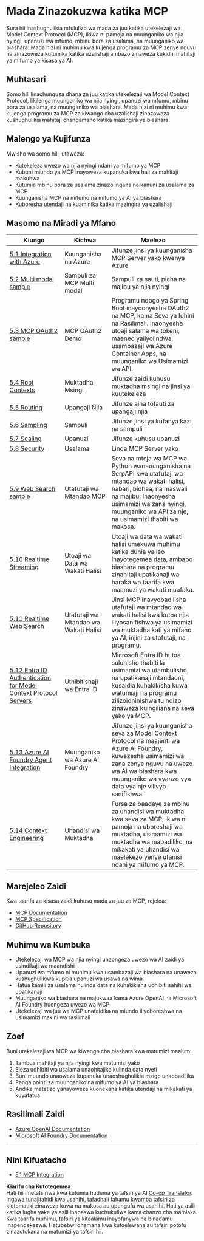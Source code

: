<!--
CO_OP_TRANSLATOR_METADATA:
{
  "original_hash": "a5c1d9e9856024d23da4a65a847c75ac",
  "translation_date": "2025-07-18T07:20:26+00:00",
  "source_file": "05-AdvancedTopics/README.md",
  "language_code": "sw"
}
-->
# Mada Zinazokuzwa katika MCP

Sura hii inashughulikia mfululizo wa mada za juu katika utekelezaji wa Model Context Protocol (MCP), ikiwa ni pamoja na muunganiko wa njia nyingi, upanuzi wa mfumo, mbinu bora za usalama, na muunganiko wa biashara. Mada hizi ni muhimu kwa kujenga programu za MCP zenye nguvu na zinazoweza kutumika katika uzalishaji ambazo zinaweza kukidhi mahitaji ya mifumo ya kisasa ya AI.

## Muhtasari

Somo hili linachunguza dhana za juu katika utekelezaji wa Model Context Protocol, likilenga muunganiko wa njia nyingi, upanuzi wa mfumo, mbinu bora za usalama, na muunganiko wa biashara. Mada hizi ni muhimu kwa kujenga programu za MCP za kiwango cha uzalishaji zinazoweza kushughulikia mahitaji changamano katika mazingira ya biashara.

## Malengo ya Kujifunza

Mwisho wa somo hili, utaweza:

- Kutekeleza uwezo wa njia nyingi ndani ya mifumo ya MCP
- Kubuni miundo ya MCP inayoweza kupanuka kwa hali za mahitaji makubwa
- Kutumia mbinu bora za usalama zinazolingana na kanuni za usalama za MCP
- Kuunganisha MCP na mifumo na mifumo ya AI ya biashara
- Kuboresha utendaji na kuaminika katika mazingira ya uzalishaji

## Masomo na Miradi ya Mfano

| Kiungo | Kichwa | Maelezo |
|------|-------|-------------|
| [5.1 Integration with Azure](./mcp-integration/README.md) | Kuunganisha na Azure | Jifunze jinsi ya kuunganisha MCP Server yako kwenye Azure |
| [5.2 Multi modal sample](./mcp-multi-modality/README.md) | Sampuli za MCP Multi modal | Sampuli za sauti, picha na majibu ya njia nyingi |
| [5.3 MCP OAuth2 sample](../../../05-AdvancedTopics/mcp-oauth2-demo) | MCP OAuth2 Demo | Programu ndogo ya Spring Boot inayoonyesha OAuth2 na MCP, kama Seva ya Idhini na Rasilimali. Inaonyesha utoaji salama wa tokeni, maeneo yaliyolindwa, usambazaji wa Azure Container Apps, na muunganiko wa Usimamizi wa API. |
| [5.4 Root Contexts](./mcp-root-contexts/README.md) | Muktadha Msingi | Jifunze zaidi kuhusu muktadha msingi na jinsi ya kuutekeleza |
| [5.5 Routing](./mcp-routing/README.md) | Upangaji Njia | Jifunze aina tofauti za upangaji njia |
| [5.6 Sampling](./mcp-sampling/README.md) | Sampuli | Jifunze jinsi ya kufanya kazi na sampuli |
| [5.7 Scaling](./mcp-scaling/README.md) | Upanuzi | Jifunze kuhusu upanuzi |
| [5.8 Security](./mcp-security/README.md) | Usalama | Linda MCP Server yako |
| [5.9 Web Search sample](./web-search-mcp/README.md) | Utafutaji wa Mtandao MCP | Seva na mteja wa MCP wa Python wanaounganisha na SerpAPI kwa utafutaji wa mtandao wa wakati halisi, habari, bidhaa, na maswali na majibu. Inaonyesha usimamizi wa zana nyingi, muunganiko wa API za nje, na usimamizi thabiti wa makosa. |
| [5.10 Realtime Streaming](./mcp-realtimestreaming/README.md) | Utoaji wa Data wa Wakati Halisi | Utoaji wa data wa wakati halisi umekuwa muhimu katika dunia ya leo inayotegemea data, ambapo biashara na programu zinahitaji upatikanaji wa haraka wa taarifa kwa maamuzi ya wakati muafaka. |
| [5.11 Realtime Web Search](./mcp-realtimesearch/README.md) | Utafutaji wa Mtandao wa Wakati Halisi | Jinsi MCP inavyobadilisha utafutaji wa mtandao wa wakati halisi kwa kutoa njia iliyosanifishwa ya usimamizi wa muktadha kati ya mifano ya AI, injini za utafutaji, na programu. |
| [5.12  Entra ID Authentication for Model Context Protocol Servers](./mcp-security-entra/README.md) | Uthibitishaji wa Entra ID | Microsoft Entra ID hutoa suluhisho thabiti la usimamizi wa utambulisho na upatikanaji mtandaoni, kusaidia kuhakikisha kuwa watumiaji na programu zilizoidhinishwa tu ndizo zinaweza kuingiliana na seva yako ya MCP. |
| [5.13 Azure AI Foundry Agent Integration](./mcp-foundry-agent-integration/README.md) | Muunganiko wa Azure AI Foundry | Jifunze jinsi ya kuunganisha seva za Model Context Protocol na maajenti wa Azure AI Foundry, kuwezesha usimamizi wa zana zenye nguvu na uwezo wa AI wa biashara kwa muunganiko wa vyanzo vya data vya nje vilivyo sanifishwa. |
| [5.14 Context Engineering](./mcp-contextengineering/README.md) | Uhandisi wa Muktadha | Fursa za baadaye za mbinu za uhandisi wa muktadha kwa seva za MCP, ikiwa ni pamoja na uboreshaji wa muktadha, usimamizi wa muktadha wa mabadiliko, na mikakati ya uhandisi wa maelekezo yenye ufanisi ndani ya mifumo ya MCP. |

## Marejeleo Zaidi

Kwa taarifa za kisasa zaidi kuhusu mada za juu za MCP, rejelea:
- [MCP Documentation](https://modelcontextprotocol.io/)
- [MCP Specification](https://spec.modelcontextprotocol.io/)
- [GitHub Repository](https://github.com/modelcontextprotocol)

## Muhimu wa Kumbuka

- Utekelezaji wa MCP wa njia nyingi unaongeza uwezo wa AI zaidi ya usindikaji wa maandishi
- Upanuzi wa mfumo ni muhimu kwa usambazaji wa biashara na unaweza kushughulikiwa kupitia upanuzi wa usawa na wima
- Hatua kamili za usalama hulinda data na kuhakikisha udhibiti sahihi wa upatikanaji
- Muunganiko wa biashara na majukwaa kama Azure OpenAI na Microsoft AI Foundry huongeza uwezo wa MCP
- Utekelezaji wa juu wa MCP unafaidika na miundo iliyoboreshwa na usimamizi makini wa rasilimali

## Zoef

Buni utekelezaji wa MCP wa kiwango cha biashara kwa matumizi maalum:

1. Tambua mahitaji ya njia nyingi kwa matumizi yako
2. Eleza udhibiti wa usalama unaohitajika kulinda data nyeti
3. Buni muundo unaoweza kupanuka unaoshughulikia mzigo unaobadilika
4. Panga pointi za muunganiko na mifumo ya AI ya biashara
5. Andika matatizo yanayoweza kuonekana katika utendaji na mikakati ya kuyatatua

## Rasilimali Zaidi

- [Azure OpenAI Documentation](https://learn.microsoft.com/en-us/azure/ai-services/openai/)
- [Microsoft AI Foundry Documentation](https://learn.microsoft.com/en-us/ai-services/)

---

## Nini Kifuatacho

- [5.1 MCP Integration](./mcp-integration/README.md)

**Kiarifu cha Kutotegemea**:  
Hati hii imetafsiriwa kwa kutumia huduma ya tafsiri ya AI [Co-op Translator](https://github.com/Azure/co-op-translator). Ingawa tunajitahidi kwa usahihi, tafadhali fahamu kwamba tafsiri za kiotomatiki zinaweza kuwa na makosa au upungufu wa usahihi. Hati ya asili katika lugha yake ya asili inapaswa kuchukuliwa kama chanzo cha mamlaka. Kwa taarifa muhimu, tafsiri ya kitaalamu inayofanywa na binadamu inapendekezwa. Hatubebwi dhamana kwa kutoelewana au tafsiri potofu zinazotokana na matumizi ya tafsiri hii.